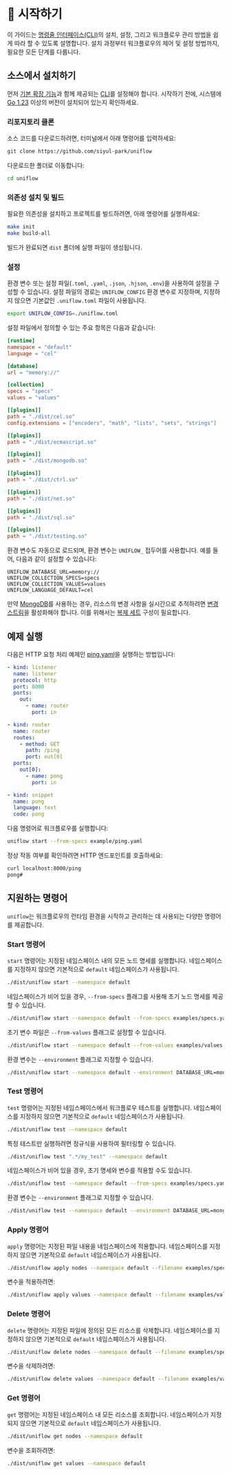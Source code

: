 # 🚀 시작하기

이 가이드는 [명령줄 인터페이스(CLI)](../cmd/README_kr.md)의 설치, 설정, 그리고 워크플로우 관리 방법을 쉽게 따라 할 수 있도록 설명합니다. 설치 과정부터 워크플로우의 제어 및 설정 방법까지, 필요한 모든 단계를 다룹니다.

## 소스에서 설치하기

먼저 [기본 확장 기능](../ext/README_kr.md)과 함께 제공되는 [CLI](../cmd/README_kr.md)를 설정해야 합니다. 시작하기 전에, 시스템에 [Go 1.23](https://go.dev/doc/install) 이상의 버전이 설치되어 있는지 확인하세요.

### 리포지토리 클론

소스 코드를 다운로드하려면, 터미널에서 아래 명령어를 입력하세요:

```sh
git clone https://github.com/siyul-park/uniflow
```

다운로드한 폴더로 이동합니다:

```sh
cd uniflow
```

### 의존성 설치 및 빌드

필요한 의존성을 설치하고 프로젝트를 빌드하려면, 아래 명령어를 실행하세요:

```sh
make init
make build-all
```

빌드가 완료되면 `dist` 폴더에 실행 파일이 생성됩니다.

### 설정

환경 변수 또는 설정 파일(`.toml`, `.yaml`, `.json`, `.hjson`, `.env`)을 사용하여 설정을 구성할 수 있습니다. 설정 파일의 경로는 `UNIFLOW_CONFIG` 환경 변수로 지정하며, 지정하지 않으면 기본값인 `.uniflow.toml` 파일이 사용됩니다.

```bash
export UNIFLOW_CONFIG=./uniflow.toml
```

설정 파일에서 정의할 수 있는 주요 항목은 다음과 같습니다:

```toml
[runtime]
namespace = "default"
language = "cel"

[database]
url = "memory://"

[collection]
specs = "specs"
values = "values"

[[plugins]]
path = "./dist/cel.so"
config.extensions = ["encoders", "math", "lists", "sets", "strings"]

[[plugins]]
path = "./dist/ecmascript.so"

[[plugins]]
path = "./dist/mongodb.so"

[[plugins]]
path = "./dist/ctrl.so"

[[plugins]]
path = "./dist/net.so"

[[plugins]]
path = "./dist/sql.so"

[[plugins]]
path = "./dist/testing.so"
```

환경 변수도 자동으로 로드되며, 환경 변수는 `UNIFLOW_` 접두어를 사용합니다. 예를 들어, 다음과 같이 설정할 수 있습니다:

```env
UNIFLOW_DATABASE_URL=memory://
UNIFLOW_COLLECTION_SPECS=specs
UNIFLOW_COLLECTION_VALUES=values
UNIFLOW_LANGUAGE_DEFAULT=cel
```

만약 [MongoDB](https://www.mongodb.com/)를 사용하는 경우, 리소스의 변경 사항을 실시간으로 추적하려면 [변경 스트림](https://www.mongodb.com/docs/manual/changeStreams/)을 활성화해야 합니다. 이를 위해서는 [복제 세트](https://www.mongodb.com/docs/manual/replication/) 구성이 필요합니다.

## 예제 실행

다음은 HTTP 요청 처리 예제인 [ping.yaml](./examples/ping.yaml)을 실행하는 방법입니다:

```yaml
- kind: listener
  name: listener
  protocol: http
  port: 8000
  ports:
    out:
      - name: router
        port: in

- kind: router
  name: router
  routes:
    - method: GET
      path: /ping
      port: out[0]
  ports:
    out[0]:
      - name: pong
        port: in

- kind: snippet
  name: pong
  language: text
  code: pong
```

다음 명령어로 워크플로우를 실행합니다:

```sh
uniflow start --from-specs example/ping.yaml
```

정상 작동 여부를 확인하려면 HTTP 엔드포인트를 호출하세요:

```sh
curl localhost:8000/ping
pong#
```

## 지원하는 명령어

`uniflow`는 워크플로우의 런타임 환경을 시작하고 관리하는 데 사용되는 다양한 명령어를 제공합니다.

### Start 명령어

`start` 명령어는 지정된 네임스페이스 내의 모든 노드 명세를 실행합니다. 네임스페이스를 지정하지 않으면 기본적으로 `default` 네임스페이스가 사용됩니다.

```sh
./dist/uniflow start --namespace default
```

네임스페이스가 비어 있을 경우, `--from-specs` 플래그를 사용해 초기 노드 명세를 제공할 수 있습니다.

```sh
./dist/uniflow start --namespace default --from-specs examples/specs.yaml
```

초기 변수 파일은 `--from-values` 플래그로 설정할 수 있습니다.

```sh
./dist/uniflow start --namespace default --from-values examples/values.yaml
```

환경 변수는 `--environment` 플래그로 지정할 수 있습니다.

```sh
./dist/uniflow start --namespace default --environment DATABASE_URL=mongodb://localhost:27017 --environment DATABASE_NAME=mydb
```

### Test 명령어

`test` 명령어는 지정된 네임스페이스에서 워크플로우 테스트를 실행합니다. 네임스페이스를 지정하지 않으면 기본적으로 `default` 네임스페이스가 사용됩니다.

```sh
./dist/uniflow test --namespace default
```

특정 테스트만 실행하려면 정규식을 사용하여 필터링할 수 있습니다.

```sh
./dist/uniflow test ".*/my_test" --namespace default
```

네임스페이스가 비어 있을 경우, 초기 명세와 변수를 적용할 수도 있습니다.

```sh
./dist/uniflow test --namespace default --from-specs examples/specs.yaml --from-values examples/values.yaml
```

환경 변수는 `--environment` 플래그로 지정할 수 있습니다.

```sh
./dist/uniflow test --namespace default --environment DATABASE_URL=mongodb://localhost:27017 --environment DATABASE_NAME=mydb
```

### Apply 명령어

`apply` 명령어는 지정된 파일 내용을 네임스페이스에 적용합니다. 네임스페이스를 지정하지 않으면 기본적으로 `default` 네임스페이스가 사용됩니다.

```sh
./dist/uniflow apply nodes --namespace default --filename examples/specs.yaml
```

변수을 적용하려면:

```sh
./dist/uniflow apply values --namespace default --filename examples/values.yaml
```

### Delete 명령어

`delete` 명령어는 지정된 파일에 정의된 모든 리소스를 삭제합니다. 네임스페이스를 지정하지 않으면 기본적으로 `default` 네임스페이스가 사용됩니다.

```sh
./dist/uniflow delete nodes --namespace default --filename examples/specs.yaml
```

변수을 삭제하려면:

```sh
./dist/uniflow delete values --namespace default --filename examples/values.yaml
```

### Get 명령어

`get` 명령어는 지정된 네임스페이스 내 모든 리소스를 조회합니다. 네임스페이스가 지정되지 않으면 기본적으로 `default` 네임스페이스가 사용됩니다.

```sh
./dist/uniflow get nodes --namespace default
```

변수을 조회하려면:

```sh
./dist/uniflow get values --namespace default
```
